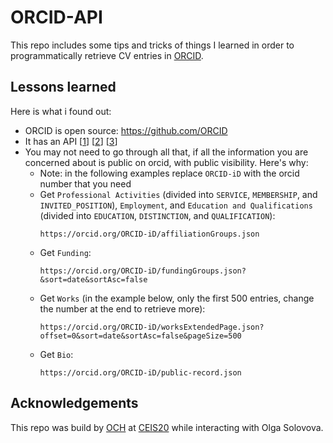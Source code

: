 # ORCID-API

This repo includes some tips and tricks of things I learned in order to programmatically retrieve CV entries in [ORCID](https://orcid.org).

## Lessons learned

Here is what i found out:

- ORCID is open source: https://github.com/ORCID
- It has an API [[1](https://orcid.github.io/orcid-api-tutorial/)] [[2](https://info.orcid.org/hands-on-with-the-orcid-api/)] [[3](https://info.orcid.org/documentation/api-tutorials/)]
- You may not need to go through all that, if all the information you are concerned about is public on orcid, with public visibility. Here's why:
  - Note: in the following examples replace `ORCID-iD` with the orcid number that you need
  - Get `Professional Activities` (divided into `SERVICE`, `MEMBERSHIP`, and `INVITED_POSITION`), `Employment`, and `Education and Qualifications` (divided into `EDUCATION`, `DISTINCTION`, and `QUALIFICATION`):
    ```
    https://orcid.org/ORCID-iD/affiliationGroups.json
    ```
  - Get `Funding`:
    ```
    https://orcid.org/ORCID-iD/fundingGroups.json?&sort=date&sortAsc=false
    ```
  - Get `Works` (in the example below, only the first 500 entries, change the number at the end to retrieve more):
    ```
    https://orcid.org/ORCID-iD/worksExtendedPage.json?offset=0&sort=date&sortAsc=false&pageSize=500
    ```
  - Get `Bio`:
    ```
    https://orcid.org/ORCID-iD/public-record.json
    ```


## Acknowledgements

This repo was build by [OCH](https://omarcostahamido.com) at [CEIS20](https://www.uc.pt/iii/ceis20) while interacting with Olga Solovova.